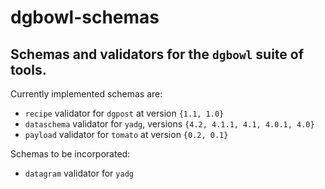 # dgbowl-schemas
## Schemas and validators for the `dgbowl` suite of tools.

Currently implemented schemas are:
- `recipe` validator for `dgpost` at version `{1.1, 1.0}`
- `dataschema` validator for `yadg`, versions `{4.2, 4.1.1, 4.1, 4.0.1, 4.0}`
- `payload` validator for `tomato`  at version `{0.2, 0.1}`

Schemas to be incorporated:

- `datagram` validator for `yadg`
